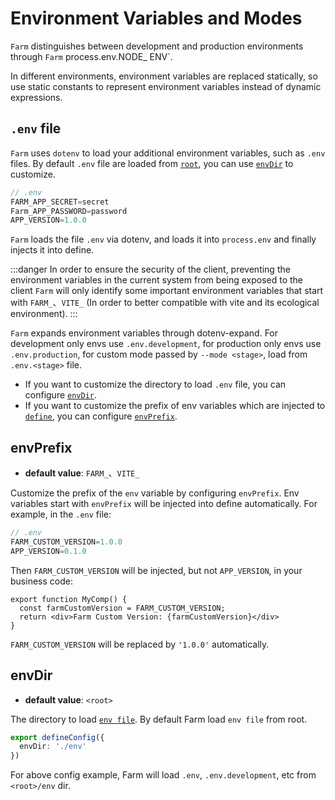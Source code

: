 # Environment Variables and Modes

`Farm` distinguishes between development and production environments through `Farm` process.env.NODE\_ ENV`.

In different environments, environment variables are replaced statically, so use static constants to represent environment variables instead of dynamic expressions.

## `.env` file

`Farm` uses `dotenv` to load your additional environment variables, such as `.env` files. By default `.env` file are loaded from [`root`](/docs/config/shared#root), you can use [`envDir`](#envdir) to customize.

```js
// .env
FARM_APP_SECRET=secret
Farm_APP_PASSWORD=password
APP_VERSION=1.0.0
```

`Farm` loads the file `.env` via dotenv, and loads it into `process.env` and finally injects it into define.

:::danger
In order to ensure the security of the client, preventing the environment variables in the current system from being exposed to the client `Farm` will only identify some important environment variables that start with `FARM_`、`VITE_` (In order to better compatible with vite and its ecological environment).
:::

`Farm` expands environment variables through dotenv-expand. For development only envs use `.env.development`, for production only envs use `.env.production`, for custom mode passed by `--mode <stage>`, load from `.env.<stage>` file.

* If you want to customize the directory to load `.env` file, you can configure [`envDir`](#envdir).
* If you want to customize the prefix of env variables which are injected to [`define`](/docs/config/compilation-options#define), you can configure [`envPrefix`](#envprefix).


## envPrefix

- **default value**: `FARM_`、`VITE_`

Customize the prefix of the `env` variable by configuring `envPrefix`. Env variables start with `envPrefix` will be injected into define automatically. For example, in the `.env` file:

```js
// .env
FARM_CUSTOM_VERSION=1.0.0
APP_VERSION=0.1.0
```
Then `FARM_CUSTOM_VERSION` will be injected, but not `APP_VERSION`, in your business code:

```tsx
export function MyComp() {
  const farmCustomVersion = FARM_CUSTOM_VERSION;
  return <div>Farm Custom Version: {farmCustomVersion}</div>
}
```
`FARM_CUSTOM_VERSION` will be replaced by `'1.0.0'` automatically.



## envDir
- **default value**: `<root>`

The directory to load [`env file`](#env-file). By default Farm load `env file` from root.

```ts
export defineConfig({
  envDir: './env'
})
```

For above config example, Farm will load `.env`, `.env.development`, etc from `<root>/env` dir.